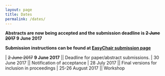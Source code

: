 ```yaml
---
layout: page
title: Dates
permalink: /dates/
---
```


**Abstracts are now being accepted and the submission deadline is ~~2 June 2017~~ 9 June 2017**

**Submission instructions can be found at [EasyChair submission page](https://easychair.org/conferences/?conf=vihar2017)**

| ~~2 June 2017~~ **9 June 2017**           ||             Deadline for paper/abstract submissions. 
| 30 June 2017          ||             Notification of acceptance
| 28 July 2017          ||             Final versions for inclusion in proceedings
| 25-26 August 2017     ||             Workshop
